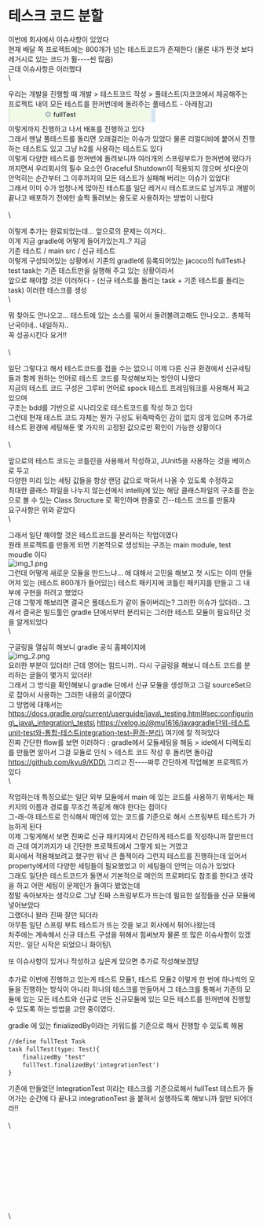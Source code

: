 # 테스크 코드 분할

이번에 회사에서 이슈사항이 있었다\
현재 배달 쪽 프로젝트에는 800개가 넘는 테스트코드가 존재한다 (물론 내가 짠것 보다 레거시로 있는 코드가 훨----씬 많음)\
근데 이슈사항은 이러했다\
\\

우리는 개발을 진행할 때 개발 > 테스트코드 작성 > 풀테스트(자코코에서 제공해주는 프로젝트 내의 모든 테스트를 한꺼번데에 돌려주는 풀테스트 - 아래참고)\
![img.png](img/img.png)\
이렇게까지 진행하고 나서 배포를 진행하고 있다\
그래서 맨날 풀테스트를 돌리면 오래걸리는 이슈가 있었다 물론 리얼디비에 붙어서 진행하는 테스트도 있고 그냥 h2를 사용하는 테스트도 있다\
이렇게 다양한 테스트를 한꺼번에 돌려보니까 여러개의 스프링부트가 한꺼번에 떴다가 꺼지면서 우리회사의 필수 요소인 Graceful Shutdown이 적용되지 않으며 셧다운이 안먹히는 순간부터 그 이후까지의 모든 테스트가 실패해 버리는 이슈가 있었다!\
그래서 이미 수가 엄청나게 많아진 테스트를 일단 레거시 테스트코드로 남겨두고 개발이 끝나고 배포하기 전에만 슬쩍 돌려보는 용도로 사용하자는 방법이 나왔다\
\
\\

이렇게 추가는 완료되었는데... 앞으로의 문제는 이거다..\
이게 지금 gradle에 어떻게 들어가있는지..? 지금\
기존 테스트 / main src / 신규 테스트\
이렇게 구성되어있는 상황에서 기존의 gradle에 등록되어있는 jacoco의 fullTest나 test task는 기존 테스트만을 실행해 주고 있는 상황이라서\
앞으로 해야할 것은 이러하다 - (신규 테스트를 돌리는 task + 기존 테스트를 돌리는 task) 이러한 테스크를 생성\
\


뭐 찾아도 안나오고... 테스트에 있는 소스를 묶어서 돌려볼려고해도 안나오고.. 총체적 난국이네.. 내일하자..\
꼭 성공시킨다 요거!!\
\
\


일단 그렇다고 해서 테스트코드를 접을 수는 없으니 이제 다른 신규 환경에서 신규세팅들과 함께 원하는 언어로 테스트 코드를 작성해보자는 방안이 나왔다\
지금의 테스트 코드 구성은 그루비 언어로 spock 테스트 프레임워크를 사용해서 짜고 있으며\
구조는 bdd를 기반으로 시나리오로 테스트코드를 작성 하고 있다\
그런데 현재 테스트 코드 자체는 뭔가 구성도 뒤죽박죽인 감이 없지 않게 있으며 추가로 테스트 환경에 세팅해둔 몇 가지의 고정된 값으로만 확인이 가능한 상황이다\
\
\\

앞으로의 테스트 코드는 코틀린을 사용해서 작성하고, JUnit5을 사용하는 것을 베이스로 두고\
다양한 미리 있는 세팅 값들을 항상 랜덤 값으로 박혀서 나올 수 있도록 수정하고\
최대한 클래스 파일을 나누지 않는선에서 intellij에 있는 해당 클래스파일의 구조를 한눈으로 볼 수 있는 Class Structure 로 확인하며 한줄로 긴--테스트 코드를 만들자\
요구사항은 위와 같았다\
\\

그래서 일단 해야할 것은 테스트코드를 분리하는 작업이였다\
원래 프로젝트를 만들게 되면 기본적으로 생성되는 구조는 main module, test moudle 이다\
![img\_1.png](img/img\_1.png)\
그런데 어떻게 새로운 모듈을 만드느냐... 에 대해서 고민을 해보고 첫 시도는 이미 만들어져 있는 (테스트 800개가 들어있는) 테스트 패키지에 코틀린 패키지를 만들고 그 내부에 구현을 하려고 했었다\
근데 그렇게 해보리면 결국은 풀테스트가 같이 돌아버리는? 그러한 이슈가 있더라.. 그래서 결국은 빌드툴인 gradle 단에서부터 분리되는 그러한 테스트 모듈이 필요하단 것을 알게되었다\
\\

구글링을 열심히 해보니 gradle 공식 홈페이지에\
![img\_2.png](img/img\_2.png)\
요러한 부분이 있더라! 근데 영어는 힘드니까.. 다시 구글링을 해보니 테스트 코드를 분리하는 글들이 몇가지 있더라!\
그래서 그 방식을 확인해보니 gradle 단에서 신규 모듈을 생성하고 그걸 sourceSet으로 잡아서 사용하는 그러한 내용의 글이였다\
그 방법에 대해서는 https://docs.gradle.org/current/userguide/java\_testing.html#sec:configuring\_java\_integration\_tests\
https://velog.io/@mu1616/javagradle단위-테스트unit-test와-통합-테스트integration-test-환경-분리\
여기에 잘 적혀있다\
진짜 간단한 flow를 보면 이러하다 : gradle에서 모듈세팅을 해둠 > ide에서 디렉토리를 만듦면 알아서 그걸 모듈로 인식 > 테스트 코드 작성 후 돌리면 돌아감\
https://github.com/kyu9/KDD\
그리고 진----짜루 간단하게 작업해본 프로젝트가 있다\
\\

작업하는데 특징으로는 일단 외부 모듈에서 main 에 있는 코드를 사용하기 위해서는 패키지의 이름과 경로를 무조건 똑같게 해야 한다는 점이다\
그-래-야 테스트로 인식해서 메인에 있는 코드를 기준으로 해서 스프링부트 테스트가 가능하게 된다\
이제 그렇게해서 보면 진짜로 신규 패키지에서 간단하게 테스트를 작성하니까 잘만뜨더라 근데 여기까지가 내 간단한 프로젝트에서 그렇게 되는 거였고\
회사에서 적용해보려고 했구만 워낙 큰 플젝이라 그런지 테스트를 진행하는데 있어서 property에서의 다양한 세팅들이 필요했었고 이 세팅들이 안먹는 이슈가 있었다\
그래도 일단은 테스트코드가 돌면서 기본적으로 메인의 프로퍼티도 참조를 한다고 생각을 하고 어떤 세팅이 문제인가 들여다 봤었는데\
정말 속아보자는 생각으로 그냥 진짜 스프링부트가 뜨는데 필요한 설정들을 신규 모듈에 넣어보았다\
그랬더니 왈라 진짜 잘만 되더라\
아무튼 일단 스프링 부트 테스트가 뜨는 것을 보고 회사에서 튀어나왔는데\
차주에는 계속해서 신규 테스트 구성을 위해서 힘써보자 물론 또 많은 이슈사항이 있겠지만.. 일단 시작은 되었으니 화이팅\\

또 이슈사항이 있거나 작성하고 싶은게 있으면 추가로 작성해보겠당\
\
추가로 이번에 진행하고 있는게 테스트 모듈1, 테스트 모듈2 이렇게 한 번에 하나씩의 모듈을 진행하는 방식이 아니라 하나의 테스크를 만들어서 그 테스크를 통해서 기존의 모듈에 있는 모든 테스트와 신규로 만든 신규모듈에 있는 모든 테스트를 한꺼번에 진행할 수 있도록 하는 방법을 고안 중이였다.

gradle 에 있는 finializedBy이라는 키워드를 기준으로 해서 진행할 수 있도록 해봄

```
//define fullTest Task
task fullTest(type: Test){
    finalizedBy "test"
    fullTest.finalizedBy('integrationTest')
}
```

기존에 만들었던 IntegrationTest 이라는 테스크를 기준으로해서 fullTest 테스트가 들어가는 순간에 다 끝나고 integrationTest 을 붙혀서 실행하도록 해보니까 잘만 되어더라!!\
\
\\

\
\
\
\
\
\
\
\
\
\\
